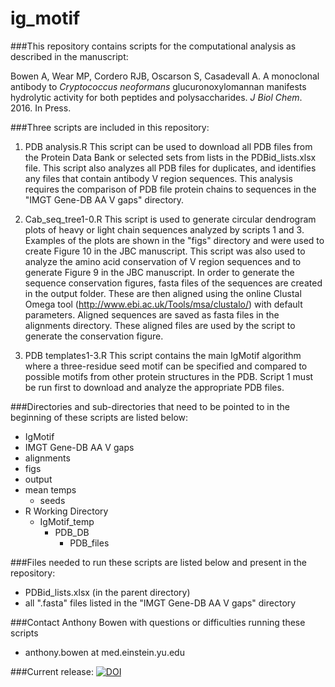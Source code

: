 # ig_motif

###This repository contains scripts for the computational analysis as described in the manuscript:

Bowen A, Wear MP, Cordero RJB, Oscarson S, Casadevall A. A monoclonal antibody to *Cryptococcus neoformans* glucuronoxylomannan manifests hydrolytic activity for both peptides and polysaccharides. *J Biol Chem*. 2016. In Press.

###Three scripts are included in this repository:

1. PDB analysis.R
This script can be used to download all PDB files from the Protein Data Bank or selected sets from lists in the PDBid_lists.xlsx file. This script also analyzes all PDB files for duplicates, and identifies any files that contain antibody V region sequences. This analysis requires the comparison of PDB file protein chains to sequences in the "IMGT Gene-DB AA V gaps" directory.

2. Cab_seq_tree1-0.R
This script is used to generate circular dendrogram plots of heavy or light chain sequences analyzed by scripts 1 and 3. Examples of the plots are shown in the "figs" directory and were used to create Figure 10 in the JBC manuscript. This script was also used to analyze the amino acid conservation of V region sequences and to generate Figure 9 in the JBC manuscript. In order to generate the sequence conservation figures, fasta files of the sequences are created in the output folder. These are then aligned using the online Clustal Omega tool (http://www.ebi.ac.uk/Tools/msa/clustalo/) with default parameters. Aligned sequences are saved as fasta files in the alignments directory. These aligned files are used by the script to generate the conservation figure.

3. PDB templates1-3.R
This script contains the main IgMotif algorithm where a three-residue seed motif can be specified and compared to possible motifs from other protein structures in the PDB. Script 1 must be run first to download and analyze the appropriate PDB files.

###Directories and sub-directories that need to be pointed to in the beginning of these scripts are listed below:

* IgMotif
 * IMGT Gene-DB AA V gaps
 * alignments
 * figs
 * output
 * mean temps
   * seeds
* R Working Directory
  * IgMotif_temp
    * PDB_DB
      * PDB_files

###Files needed to run these scripts are listed below and present in the repository:

* PDBid_lists.xlsx (in the parent directory)
* all ".fasta" files listed in the "IMGT Gene-DB AA V gaps" directory

###Contact Anthony Bowen with questions or difficulties running these scripts
* anthony.bowen at med.einstein.yu.edu

###Current release:
[![DOI](https://zenodo.org/badge/66680496.svg)](https://zenodo.org/badge/latestdoi/66680496)
